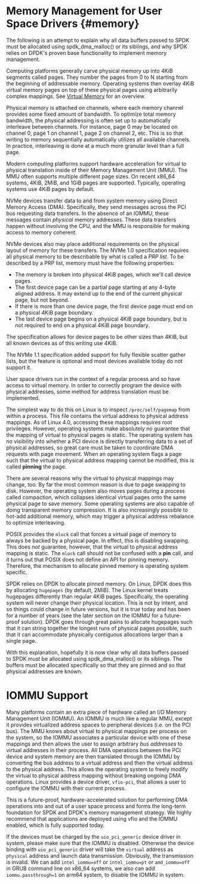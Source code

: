 # Memory Management for User Space Drivers {#memory}

The following is an attempt to explain why all data buffers passed to SPDK must
be allocated using spdk_dma_malloc() or its siblings, and why SPDK relies on
DPDK's proven base functionality to implement memory management.

Computing platforms generally carve physical memory up into 4KiB segments
called pages. They number the pages from 0 to N starting from the beginning of
addressable memory. Operating systems then overlay 4KiB virtual memory pages on
top of these physical pages using arbitrarily complex mappings. See
[Virtual Memory](https://en.wikipedia.org/wiki/Virtual_memory) for an overview.

Physical memory is attached on channels, where each memory channel provides
some fixed amount of bandwidth. To optimize total memory bandwidth, the
physical addressing is often set up to automatically interleave between
channels. For instance, page 0 may be located on channel 0, page 1 on channel
1, page 2 on channel 2, etc. This is so that writing to memory sequentially
automatically utilizes all available channels. In practice, interleaving is
done at a much more granular level than a full page.

Modern computing platforms support hardware acceleration for virtual to
physical translation inside of their Memory Management Unit (MMU). The MMU
often supports multiple different page sizes. On recent x86_64 systems, 4KiB,
2MiB, and 1GiB pages are supported. Typically, operating systems use 4KiB pages
by default.

NVMe devices transfer data to and from system memory using Direct Memory Access
(DMA). Specifically, they send messages across the PCI bus requesting data
transfers. In the absence of an IOMMU, these messages contain *physical* memory
addresses. These data transfers happen without involving the CPU, and the MMU
is responsible for making access to memory coherent.

NVMe devices also may place additional requirements on the physical layout of
memory for these transfers. The NVMe 1.0 specification requires all physical
memory to be describable by what is called a *PRP list*. To be described by a
PRP list, memory must have the following properties:

* The memory is broken into physical 4KiB pages, which we'll call device pages.
* The first device page can be a partial page starting at any 4-byte aligned
  address. It may extend up to the end of the current physical page, but not
  beyond.
* If there is more than one device page, the first device page must end on a
  physical 4KiB page boundary.
* The last device page begins on a physical 4KiB page boundary, but is not
  required to end on a physical 4KiB page boundary.

The specification allows for device pages to be other sizes than 4KiB, but all
known devices as of this writing use 4KiB.

The NVMe 1.1 specification added support for fully flexible scatter gather lists,
but the feature is optional and most devices available today do not support it.

User space drivers run in the context of a regular process and so have access
to virtual memory. In order to correctly program the device with physical
addresses, some method for address translation must be implemented.

The simplest way to do this on Linux is to inspect `/proc/self/pagemap` from
within a process. This file contains the virtual address to physical address
mappings. As of Linux 4.0, accessing these mappings requires root privileges.
However, operating systems make absolutely no guarantee that the mapping of
virtual to physical pages is static. The operating system has no visibility
into whether a PCI device is directly transferring data to a set of physical
addresses, so great care must be taken to coordinate DMA requests with page
movement. When an operating system flags a page such that the virtual to
physical address mapping cannot be modified, this is called **pinning** the
page.

There are several reasons why the virtual to physical mappings may change, too.
By far the most common reason is due to page swapping to disk. However, the
operating system also moves pages during a process called compaction, which
collapses identical virtual pages onto the same physical page to save memory.
Some operating systems are also capable of doing transparent memory
compression. It is also increasingly possible to hot-add additional memory,
which may trigger a physical address rebalance to optimize interleaving.

POSIX provides the `mlock` call that forces a virtual page of memory to always
be backed by a physical page. In effect, this is disabling swapping. This does
*not* guarantee, however, that the virtual to physical address mapping is
static. The `mlock` call should not be confused with a **pin** call, and it
turns out that POSIX does not define an API for pinning memory. Therefore, the
mechanism to allocate pinned memory is operating system specific.

SPDK relies on DPDK to allocate pinned memory. On Linux, DPDK does this by
allocating `hugepages` (by default, 2MiB). The Linux kernel treats hugepages
differently than regular 4KiB pages. Specifically, the operating system will
never change their physical location. This is not by intent, and so things
could change in future versions, but it is true today and has been for a number
of years (see the later section on the IOMMU for a future-proof solution). DPDK
goes through great pains to allocate hugepages such that it can string together
the longest runs of physical pages possible, such that it can accommodate
physically contiguous allocations larger than a single page.

With this explanation, hopefully it is now clear why all data buffers passed to
SPDK must be allocated using spdk_dma_malloc() or its siblings. The buffers
must be allocated specifically so that they are pinned and so that physical
addresses are known.

# IOMMU Support

Many platforms contain an extra piece of hardware called an I/O Memory
Management Unit (IOMMU). An IOMMU is much like a regular MMU, except it
provides virtualized address spaces to peripheral devices (i.e. on the PCI
bus). The MMU knows about virtual to physical mappings per process on the
system, so the IOMMU associates a particular device with one of these mappings
and then allows the user to assign arbitrary *bus addresses* to virtual
addresses in their process. All DMA operations between the PCI device and
system memory are then translated through the IOMMU by converting the bus
address to a virtual address and then the virtual address to the physical
address. This allows the operating system to freely modify the virtual to
physical address mapping without breaking ongoing DMA operations. Linux
provides a device driver, `vfio-pci`, that allows a user to configure the IOMMU
with their current process.

This is a future-proof, hardware-accelerated solution for performing DMA
operations into and out of a user space process and forms the long-term
foundation for SPDK and DPDK's memory management strategy. We highly recommend
that applications are deployed using vfio and the IOMMU enabled, which is fully
supported today.

If the devices must be charged by the `uio_pci_generic` device driver in system,
please make sure that the IOMMU is disabled. Otherwise the device binding with
`uio_pci_generic` driver will take the `virtual` address as `physical` address
and launch data transmission. Obviously, the transmission is invalid. We can
add `intel_iommu=off` or `intel_iommu=pt` or `amd_iommu=off` in GRUB command
line on x86_64 systems, we also can add `iommu.passthrough=1` on arm64 system,
to disable the IOMMU in system.
